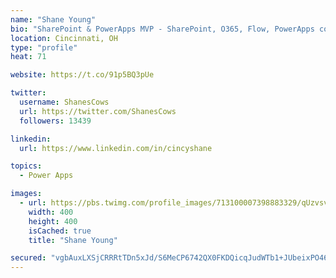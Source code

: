```yaml
---
name: "Shane Young"
bio: "SharePoint & PowerApps MVP - SharePoint, O365, Flow, PowerApps consulting? @PowerApps911 | Pure Snark? You found it."
location: Cincinnati, OH
type: "profile"
heat: 71

website: https://t.co/91p5BQ3pUe

twitter:
  username: ShanesCows
  url: https://twitter.com/ShanesCows
  followers: 13439

linkedin:
  url: https://www.linkedin.com/in/cincyshane

topics:
  - Power Apps

images:
  - url: https://pbs.twimg.com/profile_images/713100007398883329/qUzvsvQ3_400x400.jpg
    width: 400
    height: 400
    isCached: true
    title: "Shane Young"

secured: "vgbAuxLXSjCRRRtTDn5xJd/S6MeCP6742QX0FKDQicqJudWTb1+JUbeixPO46GICFUOpw8W7B87BuYuNF+6Apldq94x8BshsntlkwDqQ2IiFERtkw+KlOpeSXBpon4oXFJwOs/+Rg5wM9v1e9D38OqSylNE3JVgFMfNUXD7mLa35Ux2i1h8Q/xWhXn3O/olKpihpRfRI/9G/HSgCTuoUXYk0bY4ulk0zpuQ5t1erjYjyKV5lpBMHIPcdPV1yyIcpj0A/faHZ+GfCgyrAaGpJeC57WqrvQ5TvltL33aTY0v/9ioq4P4P6oDYInapQb8nKfY2FTuSLzhFdajmShQeb0S0YCpaHkeZegoujfMInKzIak8qqG+O83r8poLtT3BD4RR40LGC2M5WPgBVonb1eNUmedTJ6WKaARN8iUj+H6m8=;Chkc0xxYnJJZoobTqHlNEQ=="
---
```



